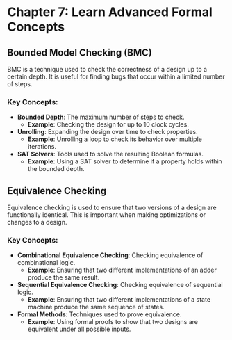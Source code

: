 # Chapter 7: Learn Advanced Formal Concepts

## Bounded Model Checking (BMC)
BMC is a technique used to check the correctness of a design up to a certain depth. It is useful for finding bugs that occur within a limited number of steps.

### Key Concepts:
- **Bounded Depth**: The maximum number of steps to check.
  - **Example**: Checking the design for up to 10 clock cycles.
- **Unrolling**: Expanding the design over time to check properties.
  - **Example**: Unrolling a loop to check its behavior over multiple iterations.
- **SAT Solvers**: Tools used to solve the resulting Boolean formulas.
  - **Example**: Using a SAT solver to determine if a property holds within the bounded depth.

## Equivalence Checking
Equivalence checking is used to ensure that two versions of a design are functionally identical. This is important when making optimizations or changes to a design.

### Key Concepts:
- **Combinational Equivalence Checking**: Checking equivalence of combinational logic.
  - **Example**: Ensuring that two different implementations of an adder produce the same result.
- **Sequential Equivalence Checking**: Checking equivalence of sequential logic.
  - **Example**: Ensuring that two different implementations of a state machine produce the same sequence of states.
- **Formal Methods**: Techniques used to prove equivalence.
  - **Example**: Using formal proofs to show that two designs are equivalent under all possible inputs.
